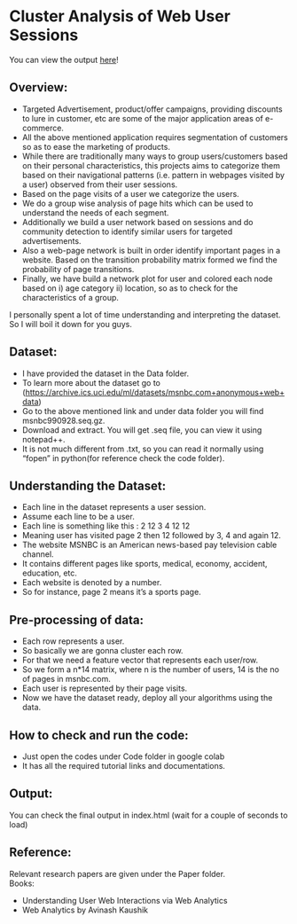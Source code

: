 # Cluster Analysis of Web User Sessions

You can view the output [here]( https://nehalmuthu.github.io/Cluster-Analysis-for-Web-Users-Sessions/ )!


## Overview:
- Targeted Advertisement, product/offer campaigns, providing discounts to lure in customer, etc are some of the major application areas of e-commerce.
- All the above mentioned application requires segmentation of customers so as to ease the marketing of products.
- While there are traditionally many ways to group users/customers based on their personal characteristics, this projects aims to categorize them based on their navigational patterns (i.e. pattern in webpages visited by a user) observed from their user sessions. 
- Based on the page visits of a user we categorize the users.
- We do a group wise analysis of page hits which can be used to understand the needs of each segment.
- Additionally we build a user network based on sessions and do community detection to identify similar users for targeted advertisements. 
- Also a web-page network is built in order identify important pages in a website. Based on the transition probability matrix formed we find the probability of page transitions.
- Finally, we have build a network plot for user and colored each node based on i) age category ii) location, so as to check for the characteristics of a group.

I personally spent a lot of time understanding and interpreting the dataset. So I will boil it down for you guys.

## Dataset:
- I have provided the dataset in the Data folder.
- To learn more about the dataset go to (https://archive.ics.uci.edu/ml/datasets/msnbc.com+anonymous+web+data)
- Go to the above mentioned link and under data folder you will find msnbc990928.seq.gz.
- Download and extract. You will get .seq file, you can view it using notepad++.
- It is not much different from .txt, so you can read it normally using “fopen” in python(for reference check the code folder).

## Understanding the Dataset:
- Each line in the dataset represents a user session. 
- Assume each line to be a user.
- Each line is something like this :  2 12 3 4 12 12
- Meaning user has visited page 2 then 12 followed by 3, 4 and again 12.
- The website MSNBC is an American news-based pay television cable channel.
- It contains different pages like sports, medical, economy, accident, education, etc.
- Each website is denoted by a number.
- So for instance, page 2 means it’s a sports page.


## Pre-processing of data:
- Each row represents a user.
- So basically we are gonna cluster each row.
- For that we need a feature vector that represents each user/row.
- So we form a n*14 matrix, where n is the number of users, 14 is the no of pages in msnbc.com.
- Each user is represented by their page visits.
- Now we have the dataset ready, deploy all your algorithms using the data.


## How to check and run the code: 
- Just open the codes under Code folder in google colab
- It has all the required tutorial links and documentations.

## Output:
You can check the final output in index.html (wait for a couple of seconds to load)

## Reference:
Relevant research papers are given under the Paper folder.\
Books:
- Understanding User Web Interactions via Web Analytics
- Web Analytics by Avinash Kaushik
